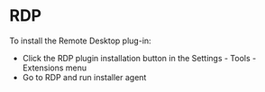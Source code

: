 # RDP

To install the Remote Desktop plug-in:&#x20;

* Click the RDP plugin installation button in the Settings - Tools - Extensions menu&#x20;
*   Go to RDP and run installer agent
